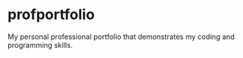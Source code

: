 # profportfolio
My personal professional portfolio that demonstrates my coding and programming skills.
